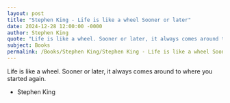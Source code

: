 ```yaml
---
layout: post
title: "Stephen King - Life is like a wheel Sooner or later"
date: 2024-12-28 12:00:00 -0000
author: Stephen King
quote: "Life is like a wheel. Sooner or later, it always comes around to where you started again."
subject: Books
permalink: /Books/Stephen King/Stephen King - Life is like a wheel Sooner or later
---
```


Life is like a wheel. Sooner or later, it always comes around to where you started again.

- Stephen King
